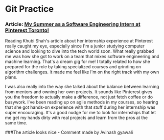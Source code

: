 # Git Practice

### Article: [My Summer as a Software Engineering Intern at Pinterest Toronto!](https://medium.com/pinterest-engineering/my-summer-as-a-software-engineering-intern-at-pinterest-toronto-a0857bf8cf98)


Reading Khubi Shah's article about her internship experience at Pinterest really caught my eye, especially since I'm a junior studying computer science and looking to dive into the tech world soon. What really grabbed me was how she got to work on a team that mixes software engineering and machine learning. That's a dream gig for me! I totally related to how she prepared for the role by taking specialized courses and grinding on algorithm challenges. It made me feel like I'm on the right track with my own plans.

I was also really into the way she talked about the balance between learning from mentors and owning her own projects. It sounds like Pinterest gives you the freedom to actually make a difference, not just fetch coffee or do busywork. I've been reading up on agile methods in my courses, so hearing that she got hands-on experience with that stuff during her internship was super encouraging. It's a good nudge for me to look for internships that let me get my hands dirty with real projects and learn from the pros at the same time.


###The article looks nice - Comment made by Avinash gyawali